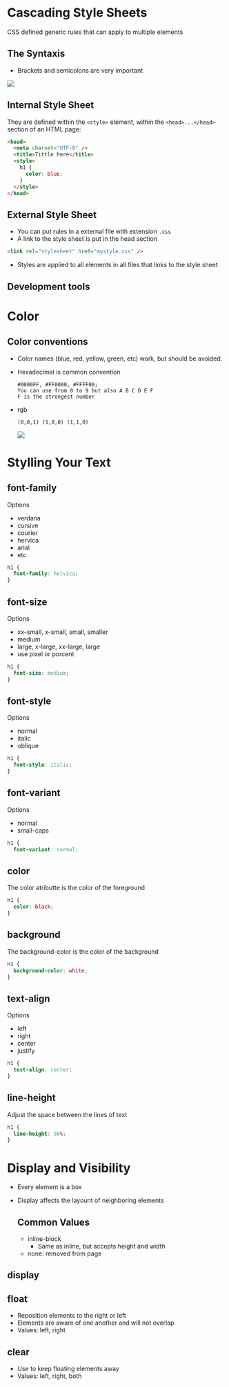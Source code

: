 # Cascading Style Sheets

CSS defined generic rules that can apply to multiple elements

## The Syntaxis

- Brackets and semicolons are very important

![](https://cdn.devdojo.com/guides/css/css-syntax-1469106898.png)

## Internal Style Sheet

They are defined within the `<style>` element, within the `<head>...</head>` section of an HTML page:

```html
<head>
  <meta charset="UTF-8" />
  <title>Tittle here</title>
  <style>
    h1 {
      color: blue;
    }
  </style>
</head>
```

## External Style Sheet

- You can put rules in a external file with extension `.css`
- A link to the style sheet is put in the head section

```html
<link rel="stylesheet" href="mystyle.css" />
```

- Styles are applied to all elements in all files that links to the style sheet

## Development tools

# Color

## Color conventions

- Color names (blue, red, yellow, green, etc) work, but should be avoided.
- Hexadecimal is common convention

  ```
  #0000FF, #FF0000, #FFFF00;
  You can use from 0 to 9 but also A B C D E F
  F is the strongest number
  ```

- rgb
  ```
  (0,0,1) (1,0,0) (1,1,0)
  ```
  ![](https://freebiesui.com/wp-content/uploads/2017/03/sketch-gradients-color-palette-modern-ui-resource.jpg)

# Stylling Your Text

## font-family

Options

- verdana
- cursive
- courier
- hervica
- arial
- etc

```css
h1 {
  font-family: helvica;
}
```

## font-size

Options

- xx-small, x-small, small, smaller
- medium
- large, x-large, xx-large, large
- use pixel or porcent

```css
h1 {
  font-size: medium;
}
```

## font-style

Options

- normal
- italic
- oblique

```css
h1 {
  font-style: italic;
}
```

## font-variant

Options

- normal
- small-caps

```css
h1 {
  font-variant: normal;

```

## color

The color atributte is the color of the foreground

```css
h1 {
  color: black;
}
```

## background

The background-color is the color of the background

```css
h1 {
  background-color: white;
}
```

## text-align

Options

- left
- right
- center
- justify

```css
h1 {
  text-align: center;
}
```

## line-height

Adjust the space between the lines of text

```css
h1 {
  line-height: 50%;
}
```

# Display and Visibility

- Every element is a box
- Display affects the layount of neighboring elements

  ## Common Values

  - inline-block
    - Same as inline, but accepts height and width
  - none: removed from page

## display

## float

- Reposition elements to the right or left
- Elements are aware of one another and will not overlap
- Values: left, right

## clear

- Use to keep floating elements away
- Values: left, right, both
